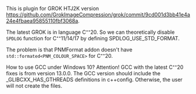 This is plugin for GROK HTJ2K version https://github.com/GrokImageCompression/grok/commit/9cd001d3bb41e4a24e4fbaea95855110fbf3068a.

The latest GROK is in language C⁺⁺20. So we can theoretically disable `SPDLOG` function for C⁺⁺11/14/17 by defining SPDLOG_USE_STD_FORMAT.

The problem is that PNMFormat addon doesn't have `std::formated<PNM_COLOUR_SPACE>` for C⁺⁺20.

How to use GCC under Windows 10?
Attention! GCC with the latest C⁺⁺20 fixes is from version 13.0.0.
The GCC version should include the _GLIBCXX_HAS_GTHREADS definitions in c++config. Otherwise, the user will not create the files.
